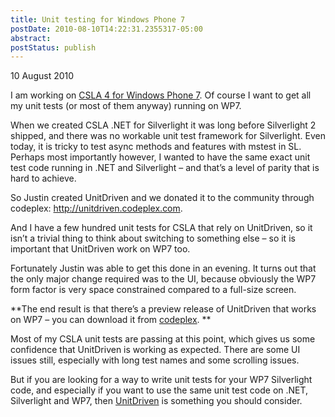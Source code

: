 ```yaml
---
title: Unit testing for Windows Phone 7
postDate: 2010-08-10T14:22:31.2355317-05:00
abstract: 
postStatus: publish
---
```

10 August 2010

I am working on [CSLA 4 for Windows Phone 7](http://www.lhotka.net/weblog/GettingCSLA4ToCompileForWP7.aspx). Of course I want to get all my unit tests (or most of them anyway) running on WP7.

When we created CSLA .NET for Silverlight it was long before Silverlight 2 shipped, and there was no workable unit test framework for Silverlight. Even today, it is tricky to test async methods and features with mstest in SL. Perhaps most importantly however, I wanted to have the same exact unit test code running in .NET and Silverlight – and that’s a level of parity that is hard to achieve.

So Justin created UnitDriven and we donated it to the community through codeplex: http://unitdriven.codeplex.com.

And I have a few hundred unit tests for CSLA that rely on UnitDriven, so it isn’t a trivial thing to think about switching to something else – so it is important that UnitDriven work on WP7 too.

Fortunately Justin was able to get this done in an evening. It turns out that the only major change required was to the UI, because obviously the WP7 form factor is very space constrained compared to a full-size screen.

**The end result is that there’s a preview release of UnitDriven that works on WP7 – you can download it from [codeplex](http://unitdriven.codeplex.com/). **

Most of my CSLA unit tests are passing at this point, which gives us some confidence that UnitDriven is working as expected. There are some UI issues still, especially with long test names and some scrolling issues.

But if you are looking for a way to write unit tests for your WP7 Silverlight code, and especially if you want to use the same unit test code on .NET, Silverlight and WP7, then [UnitDriven](http://unitdriven.codeplex.com/) is something you should consider.
